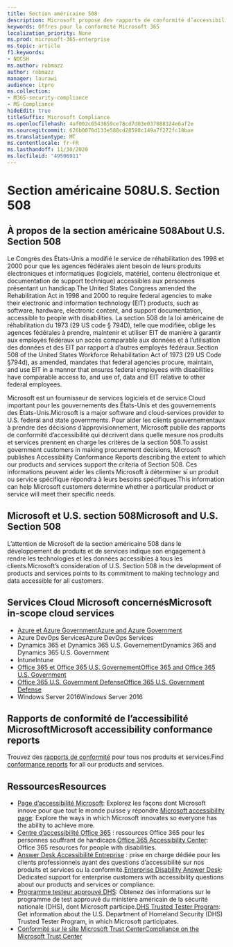 ```yaml
---
title: Section américaine 508
description: Microsoft propose des rapports de conformité d’accessibilité détaillés pour un grand nombre de ses services Cloud qui décrivent les fonctionnalités d’accessibilité de ces services.
keywords: Offres pour la conformité Microsoft 365
localization_priority: None
ms.prod: microsoft-365-enterprise
ms.topic: article
f1.keywords:
- NOCSH
ms.author: robmazz
author: robmazz
manager: laurawi
audience: itpro
ms.collection:
- M365-security-compliance
- MS-Compliance
hideEdit: true
titleSuffix: Microsoft Compliance
ms.openlocfilehash: 4af002c6543659ce78cd7d03e037088324e6af2e
ms.sourcegitcommit: 626b0076d133e588cd28598c149a7f272fc18bae
ms.translationtype: MT
ms.contentlocale: fr-FR
ms.lasthandoff: 11/30/2020
ms.locfileid: "49506911"
---
```

# <a name="us-section-508"></a><span data-ttu-id="b34f9-104">Section américaine 508</span><span class="sxs-lookup"><span data-stu-id="b34f9-104">U.S. Section 508</span></span>

## <a name="about-us-section-508"></a><span data-ttu-id="b34f9-105">À propos de la section américaine 508</span><span class="sxs-lookup"><span data-stu-id="b34f9-105">About U.S. Section 508</span></span>

<span data-ttu-id="b34f9-106">Le Congrès des États-Unis a modifié le service de réhabilitation des 1998 et 2000 pour que les agences fédérales aient besoin de leurs produits électroniques et informatiques (logiciels, matériel, contenu électronique et documentation de support technique) accessibles aux personnes présentant un handicap.</span><span class="sxs-lookup"><span data-stu-id="b34f9-106">The United States Congress amended the Rehabilitation Act in 1998 and 2000 to require federal agencies to make their electronic and information technology (EIT) products, such as software, hardware, electronic content, and support documentation, accessible to people with disabilities.</span></span> <span data-ttu-id="b34f9-107">La section 508 de la loi américaine de réhabilitation du 1973 (29 US code § 794D), telle que modifiée, oblige les agences fédérales à prendre, maintenir et utiliser EIT de manière à garantir aux employés fédéraux un accès comparable aux données et à l’utilisation des données et des EIT par rapport à d’autres employés fédéraux.</span><span class="sxs-lookup"><span data-stu-id="b34f9-107">Section 508 of the United States Workforce Rehabilitation Act of 1973 (29 US Code §794d), as amended, mandates that federal agencies procure, maintain, and use EIT in a manner that ensures federal employees with disabilities have comparable access to, and use of, data and EIT relative to other federal employees.</span></span>

<span data-ttu-id="b34f9-108">Microsoft est un fournisseur de services logiciels et de service Cloud important pour les gouvernements des États-Unis et des gouvernements des États-Unis.</span><span class="sxs-lookup"><span data-stu-id="b34f9-108">Microsoft is a major software and cloud-services provider to U.S. federal and state governments.</span></span>  <span data-ttu-id="b34f9-109">Pour aider les clients gouvernementaux à prendre des décisions d’approvisionnement, Microsoft publie des rapports de conformité d’accessibilité qui décrivent dans quelle mesure nos produits et services prennent en charge les critères de la section 508.</span><span class="sxs-lookup"><span data-stu-id="b34f9-109">To assist government customers in making procurement decisions, Microsoft publishes Accessibility Conformance Reports describing the extent to which our products and services support the criteria of Section 508.</span></span>  <span data-ttu-id="b34f9-110">Ces informations peuvent aider les clients Microsoft à déterminer si un produit ou service spécifique répondra à leurs besoins spécifiques.</span><span class="sxs-lookup"><span data-stu-id="b34f9-110">This information can help Microsoft customers determine whether a particular product or service will meet their specific needs.</span></span>

## <a name="microsoft-and-us-section-508"></a><span data-ttu-id="b34f9-111">Microsoft et U.S. section 508</span><span class="sxs-lookup"><span data-stu-id="b34f9-111">Microsoft and U.S. Section 508</span></span>

<span data-ttu-id="b34f9-112">L’attention de Microsoft de la section américaine 508 dans le développement de produits et de services indique son engagement à rendre les technologies et les données accessibles à tous les clients.</span><span class="sxs-lookup"><span data-stu-id="b34f9-112">Microsoft’s consideration of U.S. Section 508 in the development of products and services points to its commitment to making technology and data accessible for all customers.</span></span>

## <a name="microsoft-in-scope-cloud-services"></a><span data-ttu-id="b34f9-113">Services Cloud Microsoft concernés</span><span class="sxs-lookup"><span data-stu-id="b34f9-113">Microsoft in-scope cloud services</span></span>

- [<span data-ttu-id="b34f9-114">Azure et Azure Government</span><span class="sxs-lookup"><span data-stu-id="b34f9-114">Azure and Azure Government</span></span>](https://go.microsoft.com/fwlink/p/?linkid=2051569)
- <span data-ttu-id="b34f9-115">Azure DevOps Services</span><span class="sxs-lookup"><span data-stu-id="b34f9-115">Azure DevOps Services</span></span>
- <span data-ttu-id="b34f9-116">Dynamics 365 et Dynamics 365 U.S. Governement</span><span class="sxs-lookup"><span data-stu-id="b34f9-116">Dynamics 365 and Dynamics 365 U.S. Government</span></span>
- <span data-ttu-id="b34f9-117">Intune</span><span class="sxs-lookup"><span data-stu-id="b34f9-117">Intune</span></span>
- [<span data-ttu-id="b34f9-118">Office 365 et Office 365 U.S. Governement</span><span class="sxs-lookup"><span data-stu-id="b34f9-118">Office 365 and Office 365 U.S. Government</span></span>](https://go.microsoft.com/fwlink/p/?LinkID=2077751)
- [<span data-ttu-id="b34f9-119">Office 365 U.S. Government Defense</span><span class="sxs-lookup"><span data-stu-id="b34f9-119">Office 365 U.S. Government Defense</span></span>](https://go.microsoft.com/fwlink/p/?LinkID=2077751)
- <span data-ttu-id="b34f9-120">Windows Server 2016</span><span class="sxs-lookup"><span data-stu-id="b34f9-120">Windows Server 2016</span></span>

## <a name="microsoft-accessibility-conformance-reports"></a><span data-ttu-id="b34f9-121">Rapports de conformité de l’accessibilité Microsoft</span><span class="sxs-lookup"><span data-stu-id="b34f9-121">Microsoft accessibility conformance reports</span></span>

<span data-ttu-id="b34f9-122">Trouvez des [rapports de conformité](https://cloudblogs.microsoft.com/industry-blog/government/2018/09/11/accessibility-conformance-reports/) pour tous nos produits et services.</span><span class="sxs-lookup"><span data-stu-id="b34f9-122">Find [conformance reports](https://cloudblogs.microsoft.com/industry-blog/government/2018/09/11/accessibility-conformance-reports/) for all our products and services.</span></span>

## <a name="resources"></a><span data-ttu-id="b34f9-123">Ressources</span><span class="sxs-lookup"><span data-stu-id="b34f9-123">Resources</span></span>

- <span data-ttu-id="b34f9-124">[Page d’accessibilité Microsoft](https://go.microsoft.com/fwlink/p/?linkid=2051579): Explorez les façons dont Microsoft innove pour que tout le monde puisse y répondre.</span><span class="sxs-lookup"><span data-stu-id="b34f9-124">[Microsoft accessibility page](https://go.microsoft.com/fwlink/p/?linkid=2051579): Explore the ways in which Microsoft innovates so everyone has the ability to achieve more.</span></span>
- <span data-ttu-id="b34f9-125">[Centre d’accessibilité Office 365](https://go.microsoft.com/fwlink/p/?linkid=2051801) : ressources Office 365 pour les personnes souffrant de handicaps.</span><span class="sxs-lookup"><span data-stu-id="b34f9-125">[Office 365 Accessibility Center](https://go.microsoft.com/fwlink/p/?linkid=2051801): Office 365 resources for people with disabilities.</span></span>
- <span data-ttu-id="b34f9-126">[Answer Desk Accessibilité Entreprise](https://go.microsoft.com/fwlink/p/?linkid=2050890) : prise en charge dédiée pour les clients professionnels ayant des questions d’accessibilité sur nos produits et services ou la conformité.</span><span class="sxs-lookup"><span data-stu-id="b34f9-126">[Enterprise Disability Answer Desk](https://go.microsoft.com/fwlink/p/?linkid=2050890): Dedicated support for enterprise customers with accessibility questions about our products and services or compliance.</span></span>
- <span data-ttu-id="b34f9-127">[Programme testeur approuvé DHS](https://go.microsoft.com/fwlink/?linkid=2052171): Obtenez des informations sur le programme de test approuvé du ministère américain de la sécurité nationale (DHS), dont Microsoft participe.</span><span class="sxs-lookup"><span data-stu-id="b34f9-127">[DHS Trusted Tester Program](https://go.microsoft.com/fwlink/?linkid=2052171): Get information about the U.S. Department of Homeland Security (DHS) Trusted Tester Program, in which Microsoft participates.</span></span>
- [<span data-ttu-id="b34f9-128">Conformité sur le site Microsoft Trust Center</span><span class="sxs-lookup"><span data-stu-id="b34f9-128">Compliance on the Microsoft Trust Center</span></span>](https://www.microsoft.com/trust-center/compliance/compliance-overview)
